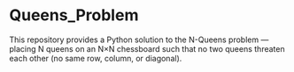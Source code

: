 # Queens_Problem
This repository provides a Python solution to the N-Queens problem — placing N queens on an N×N chessboard such that no two queens threaten each other (no same row, column, or diagonal).
